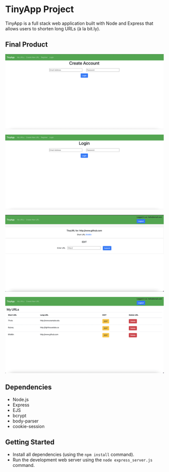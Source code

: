 # TinyApp Project

TinyApp is a full stack web application built with Node and Express that allows users to shorten long URLs (à la bit.ly).

## Final Product

!["Account Creation Page"](https://github.com/OfLena/tinyapp/blob/main/docs/CreateAccountPage.png?raw=true)

!["Login Page"](https://github.com/OfLena/tinyapp/blob/main/docs/LoginPage.png?raw=true)

!["Tiny URL Creation Page"](https://github.com/OfLena/tinyapp/blob/main/docs/TinyURLPage.png?raw=true)

!["URLs List Page"](https://github.com/OfLena/tinyapp/blob/main/docs/URLSPage.png?raw=true)

## Dependencies

- Node.js
- Express
- EJS
- bcrypt
- body-parser
- cookie-session

## Getting Started

- Install all dependencies (using the `npm install` command).
- Run the development web server using the `node express_server.js` command.
